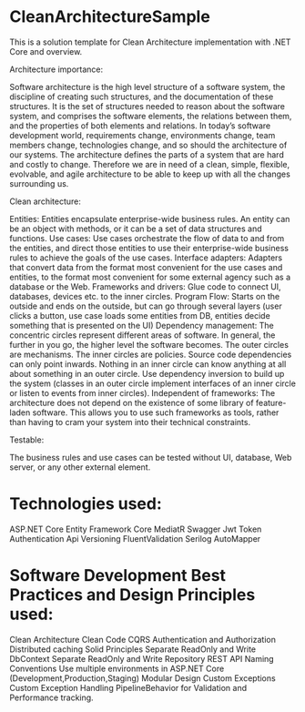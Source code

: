 # CleanArchitectureSample
This is a solution template for Clean Architecture implementation with .NET Core and overview.
 
Architecture importance:

Software architecture is the high level structure of a software system, the discipline of creating such structures, and the documentation of these structures.
It is the set of structures needed to reason about the software system, and comprises the software elements, the relations between them, and the properties of both elements and relations.
In today’s software development world, requirements change, environments change, team members change, technologies change, and so should the architecture of our systems.
The architecture defines the parts of a system that are hard and costly to change. Therefore we are in need of a clean, simple, flexible, evolvable, and agile architecture to be able to keep up with all the changes surrounding us.

Clean architecture:

Entities: Entities encapsulate enterprise-wide business rules. An entity can be an object with methods, or it can be a set of data structures and functions.
Use cases: Use cases orchestrate the flow of data to and from the entities, and direct those entities to use their enterprise-wide business rules to achieve the goals of the use cases.
Interface adapters: Adapters that convert data from the format most convenient for the use cases and entities, to the format most convenient for some external agency such as a database or the Web.
Frameworks and drivers: Glue code to connect UI, databases, devices etc. to the inner circles.
Program Flow: Starts on the outside and ends on the outside, but can go through several layers (user clicks a button, use case loads some entities from DB, entities decide something that is presented on the UI)
Dependency management:
The concentric circles represent different areas of software. In general, the further in you go, the higher level the software becomes. The outer circles are mechanisms. The inner circles are policies.
Source code dependencies can only point inwards. Nothing in an inner circle can know anything at all about something in an outer circle. Use dependency inversion to build up the system (classes in an outer circle implement interfaces of an inner circle or listen to events from inner circles).
Independent of frameworks:
The architecture does not depend on the existence of some library of feature-laden software. This allows you to use such frameworks as tools, rather than having to cram your system into their technical constraints.

Testable:

The business rules and use cases can be tested without UI, database, Web server, or any other external element.

# Technologies used:
ASP.NET Core
Entity Framework Core
MediatR
Swagger
Jwt Token Authentication
Api Versioning
FluentValidation
Serilog
AutoMapper


# Software Development Best Practices and Design Principles used:
Clean Architecture
Clean Code
CQRS
Authentication and Authorization
Distributed caching
Solid Principles
Separate ReadOnly and Write DbContext
Separate ReadOnly and Write Repository
REST API Naming Conventions
Use multiple environments in ASP.NET Core (Development,Production,Staging)
Modular Design
Custom Exceptions
Custom Exception Handling
PipelineBehavior for Validation and Performance tracking.

